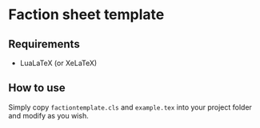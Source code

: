 # Faction sheet template

## Requirements
* LuaLaTeX (or XeLaTeX)

## How to use
Simply copy `factiontemplate.cls` and `example.tex` into your project folder and modify
as you wish.
